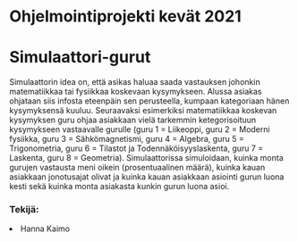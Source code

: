 # Ohjelmointiprojekti kevät 2021
# Simulaattori-gurut

Simulaattorin idea on, että asikas haluaa saada vastauksen johonkin matematiikkaa tai fysiikkaa koskevaan kysymykseen. Alussa asiakas ohjataan siis infosta eteenpäin sen perusteella, kumpaan kategoriaan hänen kysymyksensä kuuluu. Seuraavaksi esimerkiksi matematiikkaa koskevan kysymyksen guru ohjaa asiakkaan vielä tarkemmin ketegorisoituun kysymykseen vastaavalle gurulle (guru 1 = Liikeoppi, guru 2 = Moderni fysiikka, guru 3 = Sähkömagnetismi, guru 4 = Algebra, guru 5 = Trigonometria, guru 6 = Tilastot ja Todennäköisyyslaskenta, guru 7 = Laskenta, guru 8 = Geometria). Simulaattorissa simuloidaan, kuinka monta gurujen vastausta meni oikein (prosentuaalinen määrä), kuinka kauan asiakkaan jonotusajat olivat ja kuinka kauan asiakkaan asiointi gurun luona kesti sekä kuinka monta asiakasta kunkin gurun luona asioi.

### Tekijä:
<li>Hanna Kaimo</li>
